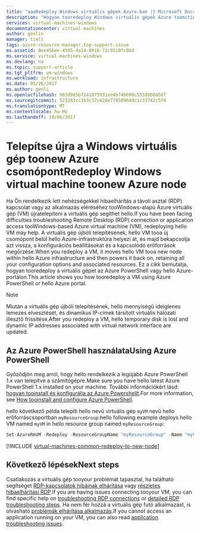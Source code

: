 ```yaml
---
title: "aaaRedeploy Windows virtuális gépek Azure-ban |} Microsoft Docs"
description: "Hogyan tooredeploy Windows virtuális gépek Azure toomitigate RDP-kapcsolaton ad ki."
services: virtual-machines-windows
documentationcenter: virtual-machines
author: genlin
manager: timlt
tags: azure-resource-manager,top-support-issue
ms.assetid: 0ee456ee-4595-4a14-8916-72c9110fc8bd
ms.service: virtual-machines-windows
ms.devlang: na
ms.topic: support-article
ms.tgt_pltfrm: vm-windows
ms.workload: infrastructure
ms.date: 05/26/2017
ms.author: genli
ms.openlocfilehash: 903d9d5bf241075931ee4b746690c553d808a58f
ms.sourcegitcommit: 523283cc1b3c37c428e77850964dc1c33742c5f0
ms.translationtype: MT
ms.contentlocale: hu-HU
ms.lasthandoff: 10/06/2017
---
```

# <a name="redeploy-windows-virtual-machine-toonew-azure-node"></a><span data-ttu-id="e0a63-103">Telepítse újra a Windows virtuális gép toonew Azure csomópont</span><span class="sxs-lookup"><span data-stu-id="e0a63-103">Redeploy Windows virtual machine toonew Azure node</span></span>
<span data-ttu-id="e0a63-104">Ha Ön rendelkezik lett nehézségekkel hibaelhárítás a távoli asztal (RDP) kapcsolat vagy az alkalmazás eléréséhez tooWindows-alapú Azure virtuális gép (VM) újratelepíteni a virtuális gép segíthet hello.</span><span class="sxs-lookup"><span data-stu-id="e0a63-104">If you have been facing difficulties troubleshooting Remote Desktop (RDP) connection or application access tooWindows-based Azure virtual machine (VM), redeploying hello VM may help.</span></span> <span data-ttu-id="e0a63-105">A virtuális gép újbóli telepítésének, hello VM tooa új csomópont belül hello Azure-infrastruktúra helyezi át, és majd bekapcsolja azt vissza, a konfigurációs beállításokat és a kapcsolódó erőforrások megőrzése.</span><span class="sxs-lookup"><span data-stu-id="e0a63-105">When you redeploy a VM, it moves hello VM tooa new node within hello Azure infrastructure and then powers it back on, retaining all your configuration options and associated resources.</span></span> <span data-ttu-id="e0a63-106">Ez a cikk bemutatja, hogyan tooredeploy a virtuális gépet az Azure PowerShell vagy hello Azure-portálon.</span><span class="sxs-lookup"><span data-stu-id="e0a63-106">This article shows you how tooredeploy a VM using Azure PowerShell or hello Azure portal.</span></span>

> [!NOTE]
> <span data-ttu-id="e0a63-107">Miután a virtuális gép újbóli telepítésének, hello mennyiségű ideiglenes lemezes elvesztését, és dinamikus IP-címek társított virtuális hálózati illesztő frissítése.</span><span class="sxs-lookup"><span data-stu-id="e0a63-107">After you redeploy a VM, hello temporary disk is lost and dynamic IP addresses associated with virtual network interface are updated.</span></span> 


## <a name="using-azure-powershell"></a><span data-ttu-id="e0a63-108">Az Azure PowerShell használata</span><span class="sxs-lookup"><span data-stu-id="e0a63-108">Using Azure PowerShell</span></span>
<span data-ttu-id="e0a63-109">Győződjön meg arról, hogy hello rendelkezik a legújabb Azure PowerShell 1.x van telepítve a számítógépre.</span><span class="sxs-lookup"><span data-stu-id="e0a63-109">Make sure you have hello latest Azure PowerShell 1.x installed on your machine.</span></span> <span data-ttu-id="e0a63-110">További információkért lásd: [hogyan tooinstall és konfigurálja az Azure Powershellt](/powershell/azure/overview).</span><span class="sxs-lookup"><span data-stu-id="e0a63-110">For more information, see [How tooinstall and configure Azure PowerShell](/powershell/azure/overview).</span></span>

<span data-ttu-id="e0a63-111">hello következő példa telepíti hello nevű virtuális gép `myVM` nevű hello erőforráscsoportban `myResourceGroup`:</span><span class="sxs-lookup"><span data-stu-id="e0a63-111">hello following example deploys hello VM named `myVM` in hello resource group named `myResourceGroup`:</span></span>

```powershell
Set-AzureRmVM -Redeploy -ResourceGroupName "myResourceGroup" -Name "myVM"
```


[!INCLUDE [virtual-machines-common-redeploy-to-new-node](../../../includes/virtual-machines-common-redeploy-to-new-node.md)]

## <a name="next-steps"></a><span data-ttu-id="e0a63-112">Következő lépések</span><span class="sxs-lookup"><span data-stu-id="e0a63-112">Next steps</span></span>
<span data-ttu-id="e0a63-113">Csatlakozás a virtuális gép tooyour problémát tapasztal, ha található segítséget [RDP-kapcsolatok hibáinak elhárítása](troubleshoot-rdp-connection.md?toc=%2fazure%2fvirtual-machines%2fwindows%2ftoc.json) vagy [részletes hibaelhárítási RDP](detailed-troubleshoot-rdp.md?toc=%2fazure%2fvirtual-machines%2fwindows%2ftoc.json).</span><span class="sxs-lookup"><span data-stu-id="e0a63-113">If you are having issues connecting tooyour VM, you can find specific help on [troubleshooting RDP connections](troubleshoot-rdp-connection.md?toc=%2fazure%2fvirtual-machines%2fwindows%2ftoc.json) or [detailed RDP troubleshooting steps](detailed-troubleshoot-rdp.md?toc=%2fazure%2fvirtual-machines%2fwindows%2ftoc.json).</span></span> <span data-ttu-id="e0a63-114">Ha nem fér hozzá a virtuális gép futó alkalmazást, is olvasható [problémák elhárítása alkalmazás](troubleshoot-app-connection.md?toc=%2fazure%2fvirtual-machines%2fwindows%2ftoc.json).</span><span class="sxs-lookup"><span data-stu-id="e0a63-114">If you cannot access an application running on your VM, you can also read [application troubleshooting issues](troubleshoot-app-connection.md?toc=%2fazure%2fvirtual-machines%2fwindows%2ftoc.json).</span></span>


